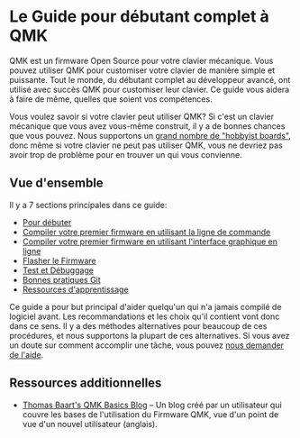 # Le Guide pour débutant complet à QMK

QMK est un firmware Open Source pour votre clavier mécanique. Vous pouvez utiliser QMK pour customiser votre clavier de manière simple et puissante. Tout le monde, du débutant complet au développeur avancé, ont utilisé avec succès QMK pour customiser leur clavier. Ce guide vous aidera à faire de même, quelles que soient vos compétences.

Vous voulez savoir si votre clavier peut utiliser QMK? Si c'est un clavier mécanique que vous avez vous-même construit, il y a de bonnes chances que vous pouvez. Nous supportons un [grand nombre de "hobbyist boards"](https://qmk.fm/keyboards), donc même si votre clavier ne peut pas utiliser QMK, vous ne devriez pas avoir trop de problème pour en trouver un qui vous convienne.

## Vue d'ensemble

Il y a 7 sections principales dans ce guide:

* [Pour débuter](fr-FR/newbs_getting_started.md)
* [Compiler votre premier firmware en utilisant la ligne de commande](fr-FR/newbs_building_firmware.md)
* [Compiler votre premier firmware en utilisant l'interface graphique en ligne](fr-FR/newbs_building_firmware_configurator.md)
* [Flasher le Firmware](fr-FR/newbs_flashing.md)
* [Test et Débuggage](fr-FR/newbs_testing_debugging.md)
* [Bonnes pratiques Git](fr-FR/newbs_best_practices.md)
* [Ressources d'apprentissage](fr-FR/newbs_learn_more_resources.md)

Ce guide a pour but principal d'aider quelqu'un qui n'a jamais compilé de logiciel avant. Les recommandations et les choix qu'il contient vont donc dans ce sens. Il y a des méthodes alternatives pour beaucoup de ces procédures, et nous supportons la plupart de ces alternatives. Si vous avez un doute sur comment accomplir une tâche, vous pouvez [nous demander de l'aide](fr-FR/getting_started_getting_help.md).

## Ressources additionnelles

* [Thomas Baart's QMK Basics Blog](https://thomasbaart.nl/category/mechanical-keyboards/firmware/qmk/qmk-basics/) – Un blog créé par un utilisateur qui couvre les bases de l'utilisation du Firmware QMK, vue d'un point de vue d'un nouvel utilisateur (anglais).
